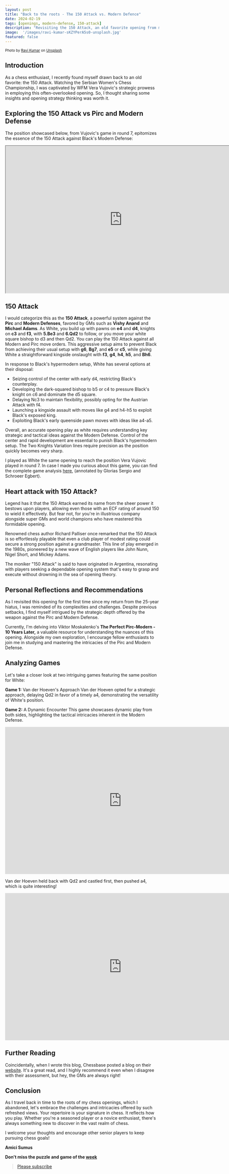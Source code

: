 ```yaml
---
layout: post
title: "Back to the roots - The 150 Attack vs. Modern Defence"
date: 2024-02-19
tags: [openings, modern-defense, 150-attack]  
description: "Revisiting the 150 Attack, an old favorite opening from my early chess days."
image:  '/images/ravi-kumar-sKZYPerA5s0-unsplash.jpg'
featured: false
---
```



<div style="text-align: left; font-size: smaller;">
Photo by <a href="https://unsplash.com/@vtr?utm_content=creditCopyText&utm_medium=referral&utm_source=unsplash">Ravi Kumar</a> on <a href="https://unsplash.com/photos/grayscale-photo-of-round-ball-sKZYPerA5s0?utm_content=creditCopyText&utm_medium=referral&utm_source=unsplash">Unsplash</a>
</div>

## Introduction

As a chess enthusiast, I recently found myself drawn back to an old favorite: the 150 Attack. Watching the Serbian Women's Chess Championship, I was captivated by WFM Vera Vujovic's strategic prowess in employing this often-overlooked opening. So, I thought sharing some insights and opening strategy thinking was worth it.

## Exploring the 150 Attack vs Pirc and Modern Defense

The position showcased below, from Vujovic's game in round 7, epitomizes the essence of the 150 Attack against Black's Modern Defense:

<iframe src="https://fritz.chessbase.com?fen=rn1qk1nr/1bp1ppbp/p2p2p1/1p6/3PP3/2NBBN2/PPPQ1PPP/R3K2R b KQkq - 0 7" style="width:760px;height:480px"></iframe>

## 150 Attack

I would categorize this as the **150 Attack**, a powerful system against the **Pirc** and **Modern Defenses**, favored by GMs such as **Vishy Anand** and **Michael Adams**. As White, you build up with pawns on **e4** and **d4**, knights on **c3** and **f3**, with **5.Be3** and **6.Qd2** to follow, or you move your white square bishop to d3 and then Qd2. You can play the 150 Attack against all Modern and Pirc move orders. This aggressive setup aims to prevent Black from achieving their usual setup with **g6**, **Bg7**, and **e5** or **c5**, while giving White a straightforward kingside onslaught with **f3**, **g4**, **h4**, **h5**, and **Bh6**.

In response to Black's hypermodern setup, White has several options at their disposal:

- Seizing control of the center with early d4, restricting Black's counterplay.
- Developing the dark-squared bishop to b5 or c4 to pressure Black's knight on c6 and dominate the d5 square.
- Delaying Nc3 to maintain flexibility, possibly opting for the Austrian Attack with f4.
- Launching a kingside assault with moves like g4 and h4-h5 to exploit Black's exposed king.
- Exploiting Black's early queenside pawn moves with ideas like a4-a5.

Overall, an accurate opening play as white requires understanding key strategic and tactical ideas against the Modern Defense. Control of the center and rapid development are essential to punish Black's hypermodern setup. The Two Knights Variation lines require precision as the position quickly becomes very sharp.

I played as White the same opening to reach the position Vera Vujovic played in round 7. 
In case I made you curious about this game, you can find the complete game analysis [here](https://share.chessbase.com/SharedGames/game/?p=Q8voG7JSoXD5TGDKKXPrRpoljFQl/zow/TTp8IVnAXu/BjFxFfiaFjqE7BLfotHX), (annotated by Glorias Sergio and Schroeer Egbert).

## Heart attack with 150 Attack? 

Legend has it that the 150 Attack earned its name from the sheer power it bestows upon players, allowing even those with an ECF rating of around 150 to wield it effectively. But fear not, for you're in illustrious company alongside super GMs and world champions who have mastered this formidable opening.

Renowned chess author Richard Palliser once remarked that the 150 Attack is so effortlessly playable that even a club player of modest rating could secure a strong position against a grandmaster. This line of play emerged in the 1980s, pioneered by a new wave of English players like John Nunn, Nigel Short, and Mickey Adams.

The moniker "150 Attack" is said to have originated in Argentina, resonating with players seeking a dependable opening system that's easy to grasp and execute without drowning in the sea of opening theory.

## Personal Reflections and Recommendations

As I revisited this opening for the first time since my return from the 25-year hiatus, I was reminded of its complexities and challenges. Despite previous setbacks, I find myself intrigued by the strategic depth offered by the weapon against the Pirc and Modern Defense.

Currently, I'm delving into Viktor Moskalenko's **The Perfect Pirc-Modern - 10 Years Later,** a valuable resource for understanding the nuances of this opening. Alongside my own exploration, I encourage fellow enthusiasts to join me in studying and mastering the intricacies of the Pirc and Modern Defense.

## Analyzing Games

Let's take a closer look at two intriguing games featuring the same position for White:

**Game 1:** Van der Hoeven's Approach
Van der Hoeven opted for a strategic approach, delaying Qd2 in favor of a timely a4, demonstrating the versatility of White's position.

**Game 2:** A Dynamic Encounter
This game showcases dynamic play from both sides, highlighting the tactical intricacies inherent in the Modern Defense.

<iframe style='border: 0;' width='760px' height='480px' src='https://share.chessbase.com/SharedGames/frame/?p=0bYpR5fYHawenJtPIHMfdqeuy9JrNyP3D/t9RGudy3GFoavMlkkOqT6WpUzTgXPK'></iframe>

Van der Hoeven held back with Qd2 and castled first, then pushed a4, which is quite interesting!

<iframe style='border: 0;' width='760px' height='480px' src='https://share.chessbase.com/SharedGames/frame/?p=0bYpR5fYHawenJtPIHMfdt0UqxkXUzcCqsFvFBfFSTLu04WspGx5izIgCFIb4cIx'></iframe>

## Further Reading

Coincidentally, when I wrote this blog, Chessbase posted a blog on their [website](https://en.chessbase.com/post/the-modern-defense-and-its-ideas). It's a great read, and I highly recommend it even when I disagree with their assessment, but hey, the GMs are always right!

## Conclusion

As I travel back in time to the roots of my chess openings, which I abandoned, let's embrace the challenges and intricacies offered by such refreshed views. Your repertoire is your signature in chess. It reflects how you play. Whether you're a seasoned player or a novice enthusiast, there's always something new to discover in the vast realm of chess.

I welcome your thoughts and encourage other senior players to keep pursuing chess goals!

**Amici Sumus**

**Don't miss the puzzle and game of the [week]( https://chess.myvortexcloud.com/puzzles/2024-Week-08)**

> [Please subscribe](https://follow.it/senior-chess-improver?leanpub) 

